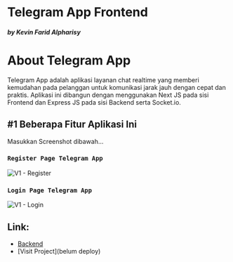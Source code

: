 # Telegram App Frontend
 <h5> by Kevin Farid Alpharisy </h5>

# About Telegram App
Telegram App adalah aplikasi layanan chat realtime yang memberi kemudahan pada pelanggan untuk komunikasi jarak jauh dengan cepat dan praktis. Aplikasi ini dibangun dengan menggunakan Next JS pada sisi Frontend dan Express JS pada sisi Backend serta Socket.io.

## #1 Beberapa Fitur Aplikasi Ini

Masukkan Screenshot dibawah...

### `Register Page Telegram App`
![V1  - Register](https://user-images.githubusercontent.com/74039235/116825876-71b73c00-abbb-11eb-8946-4950e7f3596e.png)


### `Login Page Telegram App`
![V1  - Login](https://user-images.githubusercontent.com/74039235/116825900-8d224700-abbb-11eb-901c-63c7bdcb8cc7.png)

## Link:

- [Backend](https://github.com/kevinfaridap/zwallet-backend)
- [Visit Project](belum deploy)
